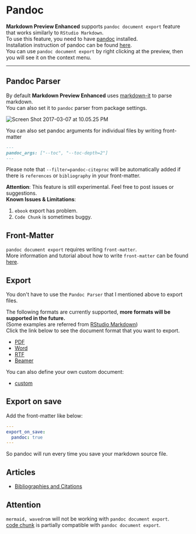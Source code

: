 # Pandoc

**Markdown Preview Enhanced** supports `pandoc document export` feature that works similarly to `RStudio Markdown`.  
To use this feature, you need to have [pandoc](https://pandoc.org/) installed.  
Installation instruction of pandoc can be found [here](https://pandoc.org/installing.html).  
You can use `pandoc document export` by right clicking at the preview, then you will see it on the context menu.

---

## Pandoc Parser

By default **Markdown Preview Enhanced** uses [markdown-it](https://github.com/markdown-it/markdown-it) to parse markdown.  
You can also set it to `pandoc` parser from package settings.

![Screen Shot 2017-03-07 at 10.05.25 PM](https://i.imgur.com/NdCJBgR.png)

You can also set pandoc arguments for individual files by writing front-matter

```markdown
---
pandoc_args: ["--toc", "--toc-depth=2"]
---
```

Please note that `--filter=pandoc-citeproc` will be automatically added if there is `references` or `bibliography` in your front-matter.

**Attention**: This feature is still experimental. Feel free to post issues or suggestions.  
**Known Issues & Limitations**:

1. `ebook` export has problem.
2. `Code Chunk` is sometimes buggy.

## Front-Matter

`pandoc document export` requires writing `front-matter`.  
More information and tutorial about how to write `front-matter` can be found [here](https://jekyllrb.com/docs/frontmatter/).

## Export

You don't have to use the `Pandoc Parser` that I mentioned above to export files.

The following formats are currently supported, **more formats will be supported in the future.**  
(Some examples are referred from [RStudio Markdown](https://rmarkdown.rstudio.com/formats.html))  
Click the link below to see the document format that you want to export.

- [PDF](pandoc-pdf.md)
- [Word](pandoc-word.md)
- [RTF](pandoc-rtf.md)
- [Beamer](pandoc-beamer.md)

You can also define your own custom document:

- [custom](pandoc-custom.md)

## Export on save

Add the front-matter like below:

```yaml
---
export_on_save:
  pandoc: true
---

```

So pandoc will run every time you save your markdown source file.

## Articles

- [Bibliographies and Citations](pandoc-bibliographies-and-citations.md)

## Attention

`mermaid, wavedrom` will not be working with `pandoc document export`.  
[code chunk](code-chunk.md) is partially compatible with `pandoc document export`.
